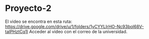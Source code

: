 # Proyecto-2

El video se encontra en esta ruta: https://drive.google.com/drive/u/1/folders/1yCYYLIrHO-Nc93bol68V-talPHztCq1l Acceder al video con el correo de la universidad.
